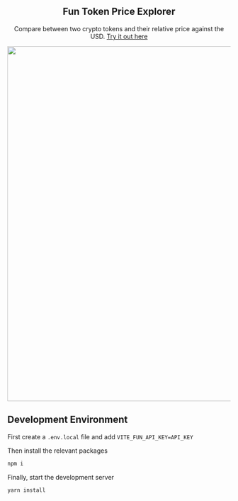 <div align="center">
  <h2>Fun Token Price Explorer</h2>
    <p align="center">
        Compare between two crypto tokens and their relative price against the USD. <a href="https://fun-assignment.vercel.app">Try it out here</a>
    </p>
</div>

<div align="center">
<img src="https://github.com/user-attachments/assets/1121f018-1d5a-4a3c-b4fe-8f4f53b8dace" width="800">
</div>

## Development Environment
First create a `.env.local` file and add `VITE_FUN_API_KEY=API_KEY`

Then install the relevant packages
```bash
npm i
```

Finally, start the development server
```bash
yarn install
```
